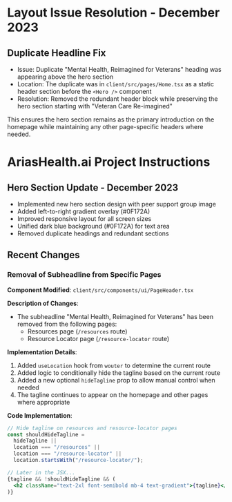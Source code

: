 
# Layout Issue Resolution - December 2023

## Duplicate Headline Fix
- Issue: Duplicate "Mental Health, Reimagined for Veterans" heading was appearing above the hero section
- Location: The duplicate was in `client/src/pages/Home.tsx` as a static header section before the `<Hero />` component
- Resolution: Removed the redundant header block while preserving the hero section starting with "Veteran Care Re-imagined"

This ensures the hero section remains as the primary introduction on the homepage while maintaining any other page-specific headers where needed.

# AriasHealth.ai Project Instructions

## Hero Section Update - December 2023
- Implemented new hero section design with peer support group image
- Added left-to-right gradient overlay (#0F172A)
- Improved responsive layout for all screen sizes
- Unified dark blue background (#0F172A) for text area
- Removed duplicate headings and redundant sections

## Recent Changes

### Removal of Subheadline from Specific Pages

**Component Modified**: `client/src/components/ui/PageHeader.tsx`

**Description of Changes**:
- The subheadline "Mental Health, Reimagined for Veterans" has been removed from the following pages:
  - Resources page (`/resources` route)
  - Resource Locator page (`/resource-locator` route)

**Implementation Details**:
1. Added `useLocation` hook from `wouter` to determine the current route
2. Added logic to conditionally hide the tagline based on the current route
3. Added a new optional `hideTagline` prop to allow manual control when needed
4. The tagline continues to appear on the homepage and other pages where appropriate

**Code Implementation**:
```jsx
// Hide tagline on resources and resource-locator pages
const shouldHideTagline = 
  hideTagline || 
  location === "/resources" || 
  location === "/resource-locator" ||
  location.startsWith("/resource-locator/");

// Later in the JSX...
{tagline && !shouldHideTagline && (
  <h2 className="text-2xl font-semibold mb-4 text-gradient">{tagline}</h2>
)}
```

